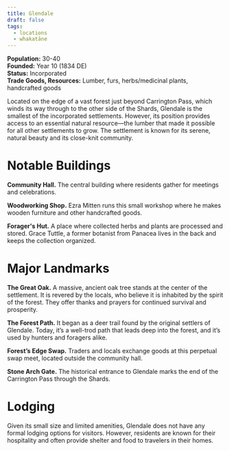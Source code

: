 ```yaml
---
title: Glendale
draft: false
tags:
  - locations
  - whakatāne
---
```

**Population:** 30-40<br>
**Founded:** Year 10 (1834 DE)<br>
**Status:** Incorporated<br>
**Trade Goods, Resources:** Lumber, furs, herbs/medicinal plants, handcrafted goods

Located on the edge of a vast forest just beyond Carrington Pass, which winds its way through to the other side of the Shards, Glendale is the smallest of the incorporated settlements. However, its position provides access to an essential natural resource—the lumber that made it possible for all other settlements to grow. The settlement is known for its serene, natural beauty and its close-knit community.
# Notable Buildings
**Community Hall.** The central building where residents gather for meetings and celebrations.

**Woodworking Shop.** Ezra Mitten runs this small workshop where he makes wooden furniture and other handcrafted goods.

**Forager's Hut.** A place where collected herbs and plants are processed and stored. Grace Tuttle, a former botanist from Panacea lives in the back and keeps the collection organized.
# Major Landmarks
**The Great Oak.** A massive, ancient oak tree stands at the center of the settlement. It is revered by the locals, who believe it is inhabited by the spirit of the forest. They offer thanks and prayers for continued survival and prosperity.

**The Forest Path.** It began as a deer trail found by the original settlers of Glendale. Today, it’s a well-trod path that leads deep into the forest, and it’s used by hunters and foragers alike.

**Forest’s Edge Swap.** Traders and locals exchange goods at this perpetual swap meet, located outside the community hall.

**Stone Arch Gate.** The historical entrance to Glendale marks the end of the Carrington Pass through the Shards.
# Lodging
Given its small size and limited amenities, Glendale does not have any formal lodging options for visitors. However, residents are known for their hospitality and often provide shelter and food to travelers in their homes.